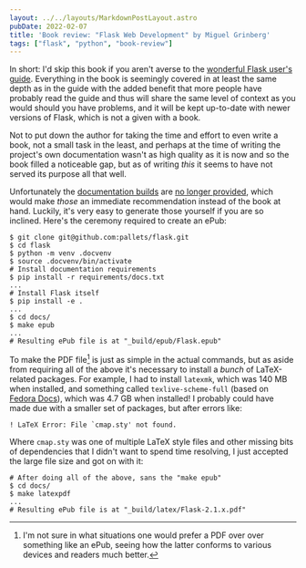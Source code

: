 ```yaml
---
layout: ../../layouts/MarkdownPostLayout.astro
pubDate: 2022-02-07
title: 'Book review: "Flask Web Development" by Miguel Grinberg'
tags: ["flask", "python", "book-review"]
---
```

In short: I'd skip this book if you aren't averse to the [wonderful Flask user's guide](https://flask.palletsprojects.com/en/2.0.x/). Everything in the book is seemingly covered in at least the same depth as in the guide with the added benefit that more people have probably read the guide and thus will share the same level of context as you would should you have problems, and it will be kept up-to-date with newer versions of Flask, which is not a given with a book.

Not to put down the author for taking the time and effort to even write a book, not a small task in the least, and perhaps at the time of writing the project's own documentation wasn't as high quality as it is now and so the book filled a noticeable gap, but as of writing _this_ it seems to have not served its purpose all that well.

Unfortunately the [documentation builds](https://readthedocs.org/projects/flask/downloads/) are [no longer provided](https://github.com/pallets/flask/issues/4231), which would make _those_ an immediate recommendation instead of the book at hand. Luckily, it's very easy to generate those yourself if you are so inclined. Here's the ceremony required to create an ePub:

```console
$ git clone git@github.com:pallets/flask.git
$ cd flask
$ python -m venv .docvenv
$ source .docvenv/bin/activate
# Install documentation requirements
$ pip install -r requirements/docs.txt
...
# Install Flask itself
$ pip install -e .
...
$ cd docs/
$ make epub
...
# Resulting ePub file is at "_build/epub/Flask.epub"
```

To make the PDF file[^1] is just as simple in the actual commands, but as aside from requiring all of the above it's necessary to install a _bunch_ of LaTeX-related packages. For example, I had to install `latexmk`, which was 140 MB when installed, and something called `texlive-scheme-full` (based on [Fedora Docs](https://docs.fedoraproject.org/en-US/neurofedora/latex/)), which was 4.7 GB when installed! I probably could have made due with a smaller set of packages, but after errors like:

```
! LaTeX Error: File `cmap.sty' not found.
```

Where `cmap.sty` was one of multiple LaTeX style files and other missing bits of dependencies that I didn't want to spend time resolving, I just accepted the large file size and got on with it:

```console
# After doing all of the above, sans the "make epub"
$ cd docs/
$ make latexpdf
...
# Resulting ePub file is at "_build/latex/Flask-2.1.x.pdf"
```

[^1]: I'm not sure in what situations one would prefer a PDF over over something like an ePub, seeing how the latter conforms to various devices and readers much better.
